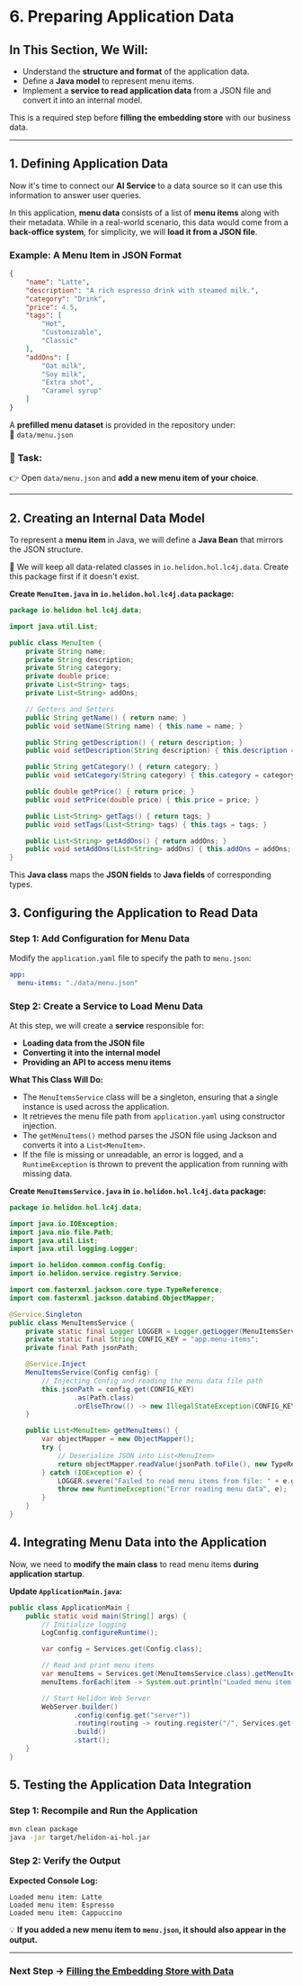 # 6. Preparing Application Data

## In This Section, We Will:

- Understand the **structure and format** of the application data.
- Define a **Java model** to represent menu items.
- Implement a **service to read application data** from a JSON file and convert it into an internal model.

This is a required step before **filling the embedding store** with our business data.

---

## 1. Defining Application Data

Now it's time to connect our **AI Service** to a data source so it can use this information to answer user queries.

In this application, **menu data** consists of a list of **menu items** along with their metadata. While in a real-world scenario, this data would come from a **back-office system**, for simplicity, we will **load it from a JSON file**.

### Example: A Menu Item in JSON Format

```json
{
    "name": "Latte",
    "description": "A rich espresso drink with steamed milk.",
    "category": "Drink",
    "price": 4.5,
    "tags": [
        "Hot",
        "Customizable",
        "Classic"
    ],
    "addOns": [
        "Oat milk",
        "Soy milk",
        "Extra shot",
        "Caramel syrup"
    ]
}
```

A **prefilled menu dataset** is provided in the repository under:  
📂 `data/menu.json`

### **📝 Task:**
👉 Open `data/menu.json` and **add a new menu item of your choice**.

---

## **2. Creating an Internal Data Model**

To represent a **menu item** in Java, we will define a **Java Bean** that mirrors the JSON structure.

📌 We will keep all data-related classes in `io.helidon.hol.lc4j.data`. Create this package first if it doesn't exist.

**Create `MenuItem.java` in `io.helidon.hol.lc4j.data` package:**

```java
package io.helidon.hol.lc4j.data;

import java.util.List;

public class MenuItem {
    private String name;
    private String description;
    private String category;
    private double price;
    private List<String> tags;
    private List<String> addOns;

    // Getters and Setters
    public String getName() { return name; }
    public void setName(String name) { this.name = name; }

    public String getDescription() { return description; }
    public void setDescription(String description) { this.description = description; }

    public String getCategory() { return category; }
    public void setCategory(String category) { this.category = category; }

    public double getPrice() { return price; }
    public void setPrice(double price) { this.price = price; }

    public List<String> getTags() { return tags; }
    public void setTags(List<String> tags) { this.tags = tags; }

    public List<String> getAddOns() { return addOns; }
    public void setAddOns(List<String> addOns) { this.addOns = addOns; }
}
```

This **Java class** maps the **JSON fields** to **Java fields** of corresponding types.

## 3. Configuring the Application to Read Data

### Step 1: Add Configuration for Menu Data

Modify the `application.yaml` file to specify the path to `menu.json`:

```yaml
app:
  menu-items: "./data/menu.json"
```

### Step 2: Create a Service to Load Menu Data

At this step, we will create a **service** responsible for:

- **Loading data from the JSON file**
- **Converting it into the internal model**
- **Providing an API to access menu items**

**What This Class Will Do:**

- The `MenuItemsService` class will be a singleton, ensuring that a single instance is used across the application.
- It retrieves the menu file path from `application.yaml` using constructor injection.
- The `getMenuItems()` method parses the JSON file using Jackson and converts it into a `List<MenuItem>`.
- If the file is missing or unreadable, an error is logged, and a `RuntimeException` is thrown to prevent the application from running with missing data.

**Create `MenuItemsService.java` in `io.helidon.hol.lc4j.data` package:**

```java
package io.helidon.hol.lc4j.data;

import java.io.IOException;
import java.nio.file.Path;
import java.util.List;
import java.util.logging.Logger;

import io.helidon.common.config.Config;
import io.helidon.service.registry.Service;

import com.fasterxml.jackson.core.type.TypeReference;
import com.fasterxml.jackson.databind.ObjectMapper;

@Service.Singleton
public class MenuItemsService {
    private static final Logger LOGGER = Logger.getLogger(MenuItemsService.class.getName());
    private static final String CONFIG_KEY = "app.menu-items";    
    private final Path jsonPath;

    @Service.Inject
    MenuItemsService(Config config) {
        // Injecting Config and reading the menu data file path
        this.jsonPath = config.get(CONFIG_KEY)
                .as(Path.class)
                .orElseThrow(() -> new IllegalStateException(CONFIG_KEY + " is a required configuration key"));
    }

    public List<MenuItem> getMenuItems() {
        var objectMapper = new ObjectMapper();
        try {
            // Deserialize JSON into List<MenuItem>
            return objectMapper.readValue(jsonPath.toFile(), new TypeReference<>() {});
        } catch (IOException e) {
            LOGGER.severe("Failed to read menu items from file: " + e.getMessage());
            throw new RuntimeException("Error reading menu data", e);
        }
    }
}
```

## 4. Integrating Menu Data into the Application

Now, we need to **modify the main class** to read menu items **during application startup**.

**Update `ApplicationMain.java`:**

```java
public class ApplicationMain {
    public static void main(String[] args) {
        // Initialize logging
        LogConfig.configureRuntime();

        var config = Services.get(Config.class);

        // Read and print menu items
        var menuItems = Services.get(MenuItemsService.class).getMenuItems();
        menuItems.forEach(item -> System.out.println("Loaded menu item: " + item.getName()));

        // Start Helidon Web Server
        WebServer.builder()
                .config(config.get("server"))
                .routing(routing -> routing.register("/", Services.get(ChatBotService.class)))
                .build()
                .start();
    }
}
```

## 5. Testing the Application Data Integration

### Step 1: Recompile and Run the Application

```sh
mvn clean package
java -jar target/helidon-ai-hol.jar
```

### Step 2: Verify the Output

**Expected Console Log:**
```
Loaded menu item: Latte
Loaded menu item: Espresso
Loaded menu item: Cappuccino
```

💡 **If you added a new menu item to `menu.json`, it should also appear in the output.**

---

### **Next Step → [Filling the Embedding Store with Data](07_filling_embedding_store.md)**
